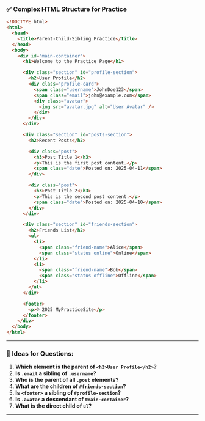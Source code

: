 ### ✅ **Complex HTML Structure for Practice**

```html
<!DOCTYPE html>
<html>
  <head>
    <title>Parent-Child-Sibling Practice</title>
  </head>
  <body>
    <div id="main-container">
      <h1>Welcome to the Practice Page</h1>

      <div class="section" id="profile-section">
        <h2>User Profile</h2>
        <div class="profile-card">
          <span class="username">JohnDoe123</span>
          <span class="email">john@example.com</span>
          <div class="avatar">
            <img src="avatar.jpg" alt="User Avatar" />
          </div>
        </div>
      </div>

      <div class="section" id="posts-section">
        <h2>Recent Posts</h2>

        <div class="post">
          <h3>Post Title 1</h3>
          <p>This is the first post content.</p>
          <span class="date">Posted on: 2025-04-11</span>
        </div>

        <div class="post">
          <h3>Post Title 2</h3>
          <p>This is the second post content.</p>
          <span class="date">Posted on: 2025-04-10</span>
        </div>
      </div>

      <div class="section" id="friends-section">
        <h2>Friends List</h2>
        <ul>
          <li>
            <span class="friend-name">Alice</span>
            <span class="status online">Online</span>
          </li>
          <li>
            <span class="friend-name">Bob</span>
            <span class="status offline">Offline</span>
          </li>
        </ul>
      </div>

      <footer>
        <p>© 2025 MyPracticeSite</p>
      </footer>
    </div>
  </body>
</html>
```

---

### 📘 Ideas for Questions:

1. **Which element is the parent of `<h2>User Profile</h2>`?**
2. **Is `.email` a sibling of `.username`?**
3. **Who is the parent of all `.post` elements?**
4. **What are the children of `#friends-section`?**
5. **Is `<footer>` a sibling of `#profile-section`?**
6. **Is `.avatar` a descendant of `#main-container`?**
7. **What is the direct child of `ul`?**

---
